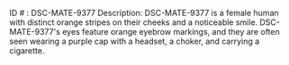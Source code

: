 ID # : DSC-MATE-9377
Description: DSC-MATE-9377 is a female human with distinct orange stripes on their cheeks and a noticeable smile. DSC-MATE-9377's eyes feature orange eyebrow markings, and they are often seen wearing a purple cap with a headset, a choker, and carrying a cigarette.